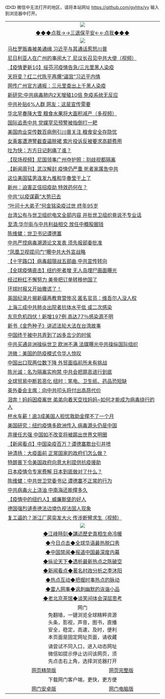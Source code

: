 ↀↀ 微信中无法打开的地区，请将本站网址 https://github.com/gyhhx/yy 输入到浏览器中打开。 

 <table>
  <tr>
    <td colspan="2" align=center><img src="https://github.com/gyhhx/image-upload/blob/master/3t%20(1).jpg"></td>
 </tr>
 <tr><td colspan="2" align="center"><a href="https://xfine.casa/oo.aspx?name=ogQuit&key=exgxucyqmkwgvwch&from=yy">◆◆◆点我→→三退保平安←←点我◆◆◆</a></td></tr>
  <tr>
    <td colspan="2" align=center><img src="https://cdn.jsdelivr.net/gh/gyoupiodf/im1/%E7%BD%91%E9%97%A8%E6%96%B0%E9%97%BB1.jpg"></td>
 </tr>
<tr><td colspan="2" align="left"><a href="https://xfine.casa/?name=c1155660&key=exgxucyqmkwgvwch&from=yy">马杜罗贩毒被美通缉 习近平与其通话惹怒川普</a></td></tr>
<tr><td colspan="2" align="left"><a href="https://xfine.casa/?name=c1155702&key=exgxucyqmkwgvwch&from=yy">尼日利亚人在广州的事闹大了 尼议长召见中共大使（视频）</a></td></tr>
<tr><td colspan="2" align="left"><a href="https://xfine.casa/?name=c1152875&key=exgxucyqmkwgvwch&from=yy">【疫情更新10】绥芬河疫情告急/三元里黑人染疫</a></td></tr>
<tr><td colspan="2" align="left"><a href="https://xfine.casa/?name=c1155713&key=exgxucyqmkwgvwch&from=yy">天将变？红二代陈平再爆“逼宫”习近平内情</a></td></tr>
<tr><td colspan="2" align="left"><a href="https://xfine.casa/?name=c1155672&key=exgxucyqmkwgvwch&from=yy">网传广州官方通报：三元里查出上千黑人染疫</a></td></tr>
<tr><td colspan="2" align="left"><a href="https://xfine.casa/?name=c1155687&key=exgxucyqmkwgvwch&from=yy">新研究:中共病毒肺内2天增殖10倍 免疫系统无反应</a></td></tr>
<tr><td colspan="2" align="left"><a href="https://xfine.casa/?name=c1155701&key=exgxucyqmkwgvwch&from=yy">中共补贴6%人群 网友：这是宣传需要</a></td></tr>
<tr><td colspan="2" align="left"><a href="https://xfine.casa/?name=c1155679&key=exgxucyqmkwgvwch&from=yy">华北早春降大雪 粮食水果将大面积减产（多视频）</a></td></tr>
<tr><td colspan="2" align="left"><a href="https://xfine.casa/?name=c1155691&key=exgxucyqmkwgvwch&from=yy">国际追责中共 党媒罕见预警被指倒打一耙</a></td></tr>
<tr><td colspan="2" align="left"><a href="https://xfine.casa/?name=c1155654&key=exgxucyqmkwgvwch&from=yy">美国肉业突传数百病例引川普关注 粮食安全存隐忧</a></td></tr>
<tr><td colspan="2" align="left"><a href="https://xfine.casa/?name=c1155684&key=exgxucyqmkwgvwch&from=yy">女乘客遭港警截查逼脱裙 索片投诉反被要求高额费用</a></td></tr>
<tr><td colspan="2" align="left"><a href="https://xfine.casa/?name=c1155693&key=exgxucyqmkwgvwch&from=yy">吐为快：方方日记刺痛了谁？</a></td></tr>
<tr><td colspan="2" align="left"><a href="https://xfine.casa/?name=c1155692&key=exgxucyqmkwgvwch&from=yy">【现场视频】尼国领事广州夺护照：别歧视都隔离</a></td></tr>
<tr><td colspan="2" align="left"><a href="https://xfine.casa/?name=c1155703&key=exgxucyqmkwgvwch&from=yy">【新闻周刊】武汉解封 疫情仍严重 死者家属吿中共</a></td></tr>
<tr><td colspan="2" align="left"><a href="https://xfine.casa/?name=c1155735&key=exgxucyqmkwgvwch&from=yy">这位美国猛男连发九推和华春莹干上了</a></td></tr>
<tr><td colspan="2" align="left"><a href="https://xfine.casa/?name=c1155694&key=exgxucyqmkwgvwch&from=yy">新州：迫害正信招疫劫 特效药何在？</a></td></tr>
<tr><td colspan="2" align="left"><a href="https://xfine.casa/?name=c1155808&key=exgxucyqmkwgvwch&from=yy">中共“以疫谋霸”大势已去</a></td></tr>
<tr><td colspan="2" align="left"><a href="https://xfine.casa/?name=c1155689&key=exgxucyqmkwgvwch&from=yy">“叶问十大弟子”何金铭染疫过世 终年95岁</a></td></tr>
<tr><td colspan="2" align="left"><a href="https://xfine.casa/?name=c1155676&key=exgxucyqmkwgvwch&from=yy">台湾公布与世卫组织电文全部内容 并批世卫组织竟说不专业话</a></td></tr>
<tr><td colspan="2" align="left"><a href="https://xfine.casa/?name=c1155647&key=exgxucyqmkwgvwch&from=yy">至清:华尔街与中共利益相交 放任中概股圈钱</a></td></tr>
<tr><td colspan="2" align="left"><a href="https://xfine.casa/?name=c1155695&key=exgxucyqmkwgvwch&from=yy">陈维健：世卫书记谭德塞</a></td></tr>
<tr><td colspan="2" align="left"><a href="https://xfine.casa/?name=c1155700&key=exgxucyqmkwgvwch&from=yy">中共严控病毒溯源论文发表 须先报部委批准</a></td></tr>
<tr><td colspan="2" align="left"><a href="https://xfine.casa/?name=c1155710&key=exgxucyqmkwgvwch&from=yy">“凤凰卫视提问门”曝中共大外宣战略</a></td></tr>
<tr><td colspan="2" align="left"><a href="https://xfine.casa/?name=c1155658&key=exgxucyqmkwgvwch&from=yy">【十字路口】病毒超限战五部曲 中共宣传转向</a></td></tr>
<tr><td colspan="2" align="left"><a href="https://xfine.casa/?name=c1155659&key=exgxucyqmkwgvwch&from=yy">【全球疫情直击】纽约死者增 无人岛埋尸画面曝光</a></td></tr>
<tr><td colspan="2" align="left"><a href="https://xfine.casa/?name=c1155806&key=exgxucyqmkwgvwch&from=yy">经过粉红不懈努力 美帝把订单转移他国了</a></td></tr>
<tr><td colspan="2" align="left"><a href="https://xfine.casa/?name=c1155728&key=exgxucyqmkwgvwch&from=yy">环球时报又开始撒谎了！</a></td></tr>
<tr><td colspan="2" align="left"><a href="https://xfine.casa/?name=c1155683&key=exgxucyqmkwgvwch&from=yy">英国纪录片揭新疆再教育营惨况 匿名官员：维吾尔人没人权</a></td></tr>
<tr><td colspan="2" align="left"><a href="https://xfine.casa/?name=c1155688&key=exgxucyqmkwgvwch&from=yy">上海三成中共肺炎出院者抗体水平低 或二次感染</a></td></tr>
<tr><td colspan="2" align="left"><a href="https://xfine.casa/?name=c1155680&key=exgxucyqmkwgvwch&from=yy">东京危机四伏！新增197例 高达77％感染源不明</a></td></tr>
<tr><td colspan="2" align="left"><a href="https://xfine.casa/?name=c1155686&key=exgxucyqmkwgvwch&from=yy">新书《金色种子》讲述法轮大法在台湾故事</a></td></tr>
<tr><td colspan="2" align="left"><a href="https://xfine.casa/?name=c1155802&key=exgxucyqmkwgvwch&from=yy">中国终于被中共弄到了凶多吉少的时侯</a></td></tr>
<tr><td colspan="2" align="left"><a href="https://xfine.casa/?name=c1155682&key=exgxucyqmkwgvwch&from=yy">中共买通非洲操纵世卫 欧洲不满 法媒曝光中共操纵国际组织</a></td></tr>
<tr><td colspan="2" align="left"><a href="https://xfine.casa/?name=c1155740&key=exgxucyqmkwgvwch&from=yy">洪微：美国的防疫模式令华人惊叹</a></td></tr>
<tr><td colspan="2" align="left"><a href="https://xfine.casa/?name=c1155708&key=exgxucyqmkwgvwch&from=yy">中国出口现两位数下降 外贸面临前所未有挑战</a></td></tr>
<tr><td colspan="2" align="left"><a href="https://xfine.casa/?name=c1155696&key=exgxucyqmkwgvwch&from=yy">陈光诚：名为隔离实拘禁 中共会把罪恶进行到底</a></td></tr>
<tr><td colspan="2" align="left"><a href="https://xfine.casa/?name=c1155662&key=exgxucyqmkwgvwch&from=yy">全球贸易中断若恶化 纽时︰笔电、卫生纸、药品恐短缺</a></td></tr>
<tr><td colspan="2" align="left"><a href="https://xfine.casa/?name=c1155671&key=exgxucyqmkwgvwch&from=yy">英外委会主席：向中共叩头将付出高昂代价</a></td></tr>
<tr><td colspan="2" align="left"><a href="https://xfine.casa/?name=c1155711&key=exgxucyqmkwgvwch&from=yy">泪奔！妈妈因疫离世 弟弟向着天空找妈妈~如何才能成为病毒绕行的人</a></td></tr>
<tr><td colspan="2" align="left"><a href="https://xfine.casa/?name=c1155685&key=exgxucyqmkwgvwch&from=yy">杯水车薪！逾3成美国人担忧救助金撑不了一个月</a></td></tr>
<tr><td colspan="2" align="left"><a href="https://xfine.casa/?name=c1155681&key=exgxucyqmkwgvwch&from=yy">美国研究：纽约疫情多欧洲传入 病毒源头仍是中国</a></td></tr>
<tr><td colspan="2" align="left"><a href="https://xfine.casa/?name=c1155799&key=exgxucyqmkwgvwch&from=yy">声援任志强 中国如不改变将被踢出世界文明圈</a></td></tr>
<tr><td colspan="2" align="left"><a href="https://xfine.casa/?name=c1155707&key=exgxucyqmkwgvwch&from=yy">【新闻看点】中国染疫百万？谭德塞欺台引井喷</a></td></tr>
<tr><td colspan="2" align="left"><a href="https://xfine.casa/?name=c1155704&key=exgxucyqmkwgvwch&from=yy">钟清扬：大疫面前 正常国家的政府们怎么做？</a></td></tr>
<tr><td colspan="2" align="left"><a href="https://xfine.casa/?name=c1155677&key=exgxucyqmkwgvwch&from=yy">特朗普下令美国政府向意大利提供抗疫援助</a></td></tr>
<tr><td colspan="2" align="left"><a href="https://xfine.casa/?name=c1155804&key=exgxucyqmkwgvwch&from=yy">日本疫情令专家费解 日本到底做对了什么？</a></td></tr>
<tr><td colspan="2" align="left"><a href="https://xfine.casa/?name=c1155741&key=exgxucyqmkwgvwch&from=yy">陈维健：中共世卫党委书记  谭德塞不正常的行为</a></td></tr>
<tr><td colspan="2" align="left"><a href="https://xfine.casa/?name=c1155800&key=exgxucyqmkwgvwch&from=yy">中共病毒火上浇油 中南海还能撑多久</a></td></tr>
<tr><td colspan="2" align="left"><a href="https://xfine.casa/?name=c1155651&key=exgxucyqmkwgvwch&from=yy">【疫情中的纽约人】威廉斯堡的好人</a></td></tr>
<tr><td colspan="2" align="left"><a href="https://xfine.casa/?name=c1155674&key=exgxucyqmkwgvwch&from=yy">德国强烈谴责德法边境仇视法国人现象</a></td></tr>
<tr><td colspan="2" align="left"><a href="https://xfine.casa/?name=c1155816&key=exgxucyqmkwgvwch&from=yy">复工逼的？浙江厂房突发大火 传涉断臂求生（视频）</a></td></tr>
 
 <tr>
   <td colspan="2" align=center><img src="https://cdn.jsdelivr.net/gh/gyoupiodf/im1/jf-1.jpg"></td>
  </tr>
   <tr>
   <td colspan="2" align=center> 
<a href="https://xfine.casa/oo.aspx?name=c922850&key=exgxucyqmkwgvwch&from=yy&tag=9877">◆江峰時刻◆講述歷史真相生命冷暖</a><br/>
    </td>
  </tr>
   <tr>
   <td colspan="2" align=center> 
<a href="https://xfine.casa/oo.aspx?name=c816850&key=exgxucyqmkwgvwch&from=yy&tag=9877">◆今日点击◆全球华语最热脱口秀</a><br/>
    </td>
  </tr>
  <tr>
  <td colspan="2" align=center>
<a href="https://xfine.casa/oo.aspx?name=c816860&key=exgxucyqmkwgvwch&from=yy&tag=99733110">◆中国禁闻◆报道中国最深度内幕</a><br/>
   </tr>
  <tr>
     <td colspan="2" align=center>
<a href="https://xfine.casa/oo.aspx?name=c816855&key=exgxucyqmkwgvwch&from=yy&tag=997110">◆纵论天下◆透析最新热点之陈破空</a><br/>
   </tr>
   <tr>
      <td colspan="2" align=center>
<a href="https://xfine.casa/oo.aspx?name=c838308&key=exgxucyqmkwgvwch&from=yy&tag=9973110">◆新闻看点◆著名时政分析之李沐阳</a><br/>
   </tr>
   <tr>
     <td colspan="2" align=center>
<a href="https://xfine.casa/oo.aspx?name=c816852&key=exgxucyqmkwgvwch&from=yy&tag=9733110">◆热点互动◆把握时事热点的脉动</a><br/>
   </tr>
   <tr>
      <td colspan="2" align=center>
<a href="https://xfine.casa/oo.aspx?name=c816694&key=exgxucyqmkwgvwch&from=yy&tag=93310">◆雷人网事◆讽刺幽默的诙谐小品</a><br/>
   </tr>
   <tr>
    <td colspan="2" align=center>
<a href="https://xfine.casa/oo.aspx?name=c816650&key=exgxucyqmkwgvwch&from=yy&tag=9973110">◆老北京茶馆◆谈笑间体会深层思考</a><br/>
   </tr>
<tr>
    <td colspan="2" align="center">网门<br/>免翻墙，一键浏览全球精粹资源<br/>头条，影视，声音，图书，直播<br/>安全，稳定，高速，及时，便利<br/>本页面是固定网址页面，请收藏</td>
  <tr>
  <tr>
    <td colspan="2" align="center">请尝试不同入口，进入动态网址<br/>微信如提示停止访问该网页，须<br/>先点击右上角，选择浏览器打开</td>
  <tr>  
  <tr>
    <td align="center"><a href="https://gitcdn.xyz/repo/otiny/up/master/show002.htm">网页精简版</a></td>
    <td align="center"><a href="https://gitcdn.xyz/repo/otiny/up/master/show001.htm">网页完整版</a></td>
  </tr>
  <tr>
    <td colspan="2" align="center">下载网门客户端，更快，更方便</td>
  <tr>
  <tr>
    <td align="center"><a href="https://raw.githubusercontent.com/opipe/up/master/oGatea.apk">网门安卓版</a></td>
    <td align="center"><a href="https://raw.githubusercontent.com/opipe/up/master/oGate.zip">网门电脑版</a></td>
  </tr>

</table>
